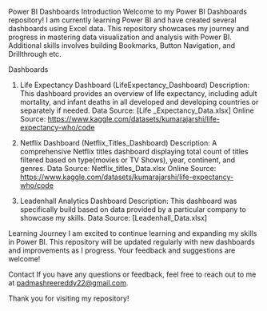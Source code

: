 Power BI Dashboards
Introduction
Welcome to my Power BI Dashboards repository! I am currently learning Power BI and have created several dashboards using Excel data. This repository showcases my journey and progress in mastering data visualization and analysis with Power BI. Additional skills involves building Bookmarks, Button Navigation, and Drillthrough etc.

Dashboards
1. Life Expectancy Dashboard (LifeExpectancy_Dashboard)
Description: This dashboard provides an overview of life expectancy, including adult mortality, and infant deaths in all developed and developing countries or separately if needed. Data Source: [Life _Expectancy_Data.xlsx] Online Source: https://www.kaggle.com/datasets/kumarajarshi/life-expectancy-who/code

2. Netflix Dashboard (Netflix_Titles_Dashboard)
Description: A comprehensive Netflix titles dashboard displaying total count of titles filtered based on type(movies or TV Shows), year, continent, and genres. Data Source: Netflix_titles_Data.xlsx Online Source: https://www.kaggle.com/datasets/kumarajarshi/life-expectancy-who/code

3. Leadenhall Analytics Dashboard
Description: This dashboard was specifically build based on data provided by a particular company to showcase my skills. Data Source: [Leadenhall_Data.xlsx]

Learning Journey
I am excited to continue learning and expanding my skills in Power BI. This repository will be updated regularly with new dashboards and improvements as I progress. Your feedback and suggestions are welcome!

Contact
If you have any questions or feedback, feel free to reach out to me at padmashreereddy22@gmail.com.

Thank you for visiting my repository!
